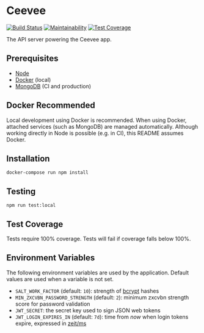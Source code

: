 # Ceevee

[![Build Status](https://travis-ci.org/randallmorey/ceevee.svg?branch=master)](https://travis-ci.org/randallmorey/ceevee)
[![Maintainability](https://api.codeclimate.com/v1/badges/c036800b871740c7cbf1/maintainability)](https://codeclimate.com/github/randallmorey/ceevee/maintainability)
[![Test Coverage](https://api.codeclimate.com/v1/badges/c036800b871740c7cbf1/test_coverage)](https://codeclimate.com/github/randallmorey/ceevee/test_coverage)

The API server powering the Ceevee app.


## Prerequisites

- [Node][node]
- [Docker][docker] (local)
- [MongoDB][mongodb] (CI and production)


## Docker Recommended

Local development using Docker is recommended.  When using Docker, attached
services (such as MongoDB) are managed automatically.  Although working directly
in Node is possible (e.g. in CI), this README assumes Docker.


## Installation

```
docker-compose run npm install
```


## Testing

```
npm run test:local
```


## Test Coverage

Tests require 100% coverage.  Tests will fail if coverage falls below 100%.


## Environment Variables

The following environment variables are used by the application.  Default values
are used when a variable is not set.

- `SALT_WORK_FACTOR` (default: `10`):  strength of [bcrypt][bcrypt] hashes
- `MIN_ZXCVBN_PASSWORD_STRENGTH` (default: `2`):  minimum zxcvbn strength score
  for password validation
- `JWT_SECRET`:  the secret key used to sign JSON web tokens
- `JWT_LOGIN_EXPIRES_IN` (default: `7d`):  time from _now_ when login tokens
  expire, expressed in [zeit/ms][zeit/ms]


[docker]: https://www.docker.com
[node]: https://nodejs.org
[mongodb]: https://www.mongodb.com
[bcrypt]: https://www.npmjs.com/package/bcrypt
[zeit/ms]: https://github.com/zeit/ms

